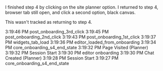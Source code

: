 I finished step 4 by clicking on the site planner option.
I returned to step 4, browser tab still open, and click a second option, black canvas.

This wasn't tracked as returning to step 4.

3:19:46 PM
post_onboarding_3rd_click
3:19:45 PM
post_onboarding_2nd_click
3:19:43 PM
post_onboarding_1st_click
3:19:37 PM
widgets_tab_load
3:19:36 PM
editor_loaded_from_onboarding
3:19:34 PM
core_onboarding_s4_end_state
3:19:32 PM
Page Visited (Planner)
3:19:32 PM
Session Start
3:19:30 PM
editor onboarding
3:19:30 PM
Chat Created (Planner)
3:19:28 PM
Session Start
3:19:27 PM
core_onboarding_s4_end_state

